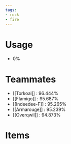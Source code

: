 ```yaml
---
tags:
- rock
- fire
---
```

# Usage
- 0%
# Teammates
- [[Torkoal]] : 96.444%
- [[Flamigo]] : 95.687%
- [[Indeedee-F]] : 95.265%
- [[Armarouge]] : 95.239%
- [[Overqwil]] : 94.873%
# Items